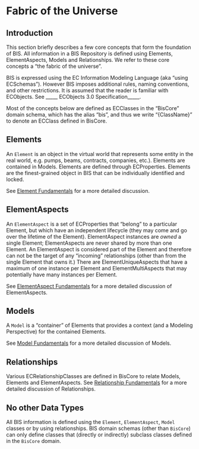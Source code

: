 # Fabric of the Universe

## Introduction

This section briefly describes a few core concepts that form the foundation of BIS. All information in a BIS Repository is defined using Elements, ElementAspects, Models and Relationships. We refer to these core concepts a “the fabric of the universe”.

BIS is expressed using the EC Information Modeling Language (aka “using ECSchemas”). However BIS imposes additional rules, naming conventions, and other restrictions. It is assumed that the reader is familiar with ECObjects. See \_\_\_\_\_ ECObjects 3.0 Specification\_\_\_\_\_.

Most of the concepts below are defined as ECClasses in the “BisCore” domain schema, which has the alias “bis”, and thus we write “{ClassName}” to denote an ECClass defined in BisCore.

## Elements

An `Element` is an object in the virtual world that represents some entity in the real world, e.g. pumps, beams, contracts, companies, etc.). Elements are contained in Models. Elements are defined through ECProperties. Elements are the finest-grained object in BIS that can be individually identified and locked.

See [Element Fundamentals](element-fundamentals) for a more detailed discussion.

## ElementAspects

An `ElementAspect` is a set of ECProperties that “belong” to a particular Element, but which have an independent lifecycle (they may come and go over the lifetime of the Element). ElementAspect instances are *owned* a single Element; ElementAspects are never shared by more than one Element. An ElementAspect is considered part of the Element and therefore can not be the target of any “incoming” relationships (other than from the single Element that owns it.) There are ElementUniqueAspects that have a maximum of one instance per Element and ElementMultiAspects that may potentially have many instances per Element.

See [ElementAspect Fundamentals](elementaspect-fundamentals) for a more detailed discussion of ElementAspects.

## Models

A `Model` is a “container” of Elements that provides a context (and a Modeling Perspective) for the contained Elements.

See [Model Fundamentals](model-fundamentals) for a more detailed discussion of Models.

## Relationships

Various ECRelationshipClasses are defined in BisCore to relate Models, Elements and ElementAspects. See [Relationship Fundamentals](relationship-fundamentals) for a more detailed discussion of Relationships.

## No other Data Types

All BIS information is defined using the `Element`, `ElementAspect`, `Model` classes or by using relationships. BIS domain schemas (other than `BisCore`) can only define classes that (directly or indirectly) subclass classes defined in the `BisCore` domain.

<!-- TODO
## Breaking Down the World with Models, Elements, ElementAspects and Relationships

All data in an iModel is defined in a hierarchy of `Model`s, `Element`s and `ElementAspect`s, with relationships connecting them, as is shown below:

Xxxxxxxxxxx add figure xxxxxxxxxxx

This hierarchy is described in more detail in xxxxxxxxxxx and xxxxxxxx.
-->
